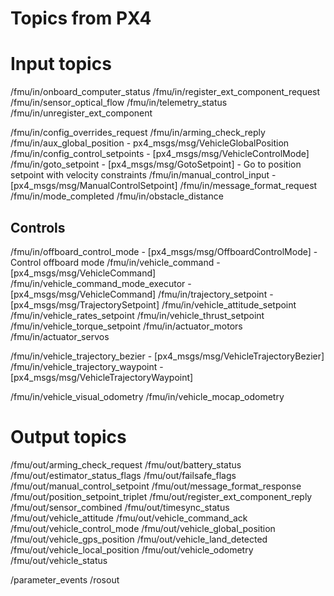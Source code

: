 # Topics from PX4 

# Input topics

/fmu/in/onboard_computer_status
/fmu/in/register_ext_component_request
/fmu/in/sensor_optical_flow
/fmu/in/telemetry_status
/fmu/in/unregister_ext_component

/fmu/in/config_overrides_request
/fmu/in/arming_check_reply
/fmu/in/aux_global_position
    - px4_msgs/msg/VehicleGlobalPosition
/fmu/in/config_control_setpoints
    - [px4_msgs/msg/VehicleControlMode]
/fmu/in/goto_setpoint
    - [px4_msgs/msg/GotoSetpoint]
    - Go to position setpoint with velocity constraints
/fmu/in/manual_control_input
    - [px4_msgs/msg/ManualControlSetpoint]
/fmu/in/message_format_request
/fmu/in/mode_completed
/fmu/in/obstacle_distance

## Controls

/fmu/in/offboard_control_mode
    - [px4_msgs/msg/OffboardControlMode]
    - Control offboard mode
/fmu/in/vehicle_command
    - [px4_msgs/msg/VehicleCommand]
/fmu/in/vehicle_command_mode_executor
    - [px4_msgs/msg/VehicleCommand]
/fmu/in/trajectory_setpoint
    - [px4_msgs/msg/TrajectorySetpoint]
/fmu/in/vehicle_attitude_setpoint
/fmu/in/vehicle_rates_setpoint
/fmu/in/vehicle_thrust_setpoint
/fmu/in/vehicle_torque_setpoint
/fmu/in/actuator_motors
/fmu/in/actuator_servos

/fmu/in/vehicle_trajectory_bezier
    - [px4_msgs/msg/VehicleTrajectoryBezier]
/fmu/in/vehicle_trajectory_waypoint
    - [px4_msgs/msg/VehicleTrajectoryWaypoint]

/fmu/in/vehicle_visual_odometry
/fmu/in/vehicle_mocap_odometry

# Output topics

/fmu/out/arming_check_request
/fmu/out/battery_status
/fmu/out/estimator_status_flags
/fmu/out/failsafe_flags
/fmu/out/manual_control_setpoint
/fmu/out/message_format_response
/fmu/out/position_setpoint_triplet
/fmu/out/register_ext_component_reply
/fmu/out/sensor_combined
/fmu/out/timesync_status
/fmu/out/vehicle_attitude
/fmu/out/vehicle_command_ack
/fmu/out/vehicle_control_mode
/fmu/out/vehicle_global_position
/fmu/out/vehicle_gps_position
/fmu/out/vehicle_land_detected
/fmu/out/vehicle_local_position
/fmu/out/vehicle_odometry
/fmu/out/vehicle_status

/parameter_events
/rosout
